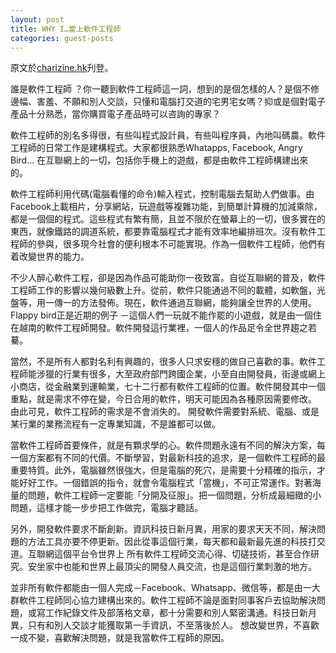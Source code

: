 ```yaml
---
layout: post
title: WHY I…當上軟件工程師
categories: guest-posts
---
```


原文於[charizine.hk](http://charizine.hk/2014/04/03/why-i-%E7%95%B6%E4%B8%8A%E8%BB%9F%E4%BB%B6%E5%B7%A5%E7%A8%8B%E5%B8%AB/)刋登。

誰是軟件工程師 ？你一聽到軟件工程師這一詞，想到的是個怎樣的人？是個不修邊幅、害羞、不願和別人交談，只懂和電腦打交道的宅男宅女嗎？抑或是個對電子產品十分熟悉，當你購買電子產品時可以咨詢的專家？

軟件工程師的別名多得很，有些叫程式設計員，有些叫程序員，內地叫碼農。軟件工程師的日常工作是建構程式。大家都很熟悉Whatapps, Facebook, Angry Bird... 在互聯網上的一切，包括你手機上的遊戲，都是由軟件工程師構建出來的。

軟件工程師利用代碼(電腦看懂的命令)輸入程式，控制電腦去幫助人們做事。由Facebook上載相片，分享網站，玩遊戲等複雜功能，到簡單計算機的加減乘除，都是一個個的程式。這些程式有繁有簡，且並不限於在螢幕上的一切，很多實在的東西，就像鐵路的調道系統，都要靠電腦程式才能有效率地編排班次。沒有軟件工程師的參與，很多現今社會的便利根本不可能實現。作為一個軟件工程師，他們有着改變世界的能力。

不少人醉心軟件工程，卻是因為作品可能助你一夜致富。自從互聯網的普及，軟件工程師工作的影響以幾何級數上升。從前，軟件只能通過不同的載體，如軟盤，光盤等，用一傳一的方法發佈。現在，軟件通過互聯網，能夠讓全世界的人使用。Flappy bird正是近期的例子 －這個人們一玩就不能作罷的小遊戲，就是由一個住在越南的軟件工程師開發。軟件開發這行業裡，一個人的作品足令全世界趨之若驀。

當然，不是所有人都對名利有興趣的，很多人只求安穩的做自己喜歡的事。軟件工程師能涉獵的行業有很多，大至政府部門跨國企業，小至自由開發員，街邊或網上小商店，從金融業到運輸業，七十二行都有軟件工程師的位置。軟件開發其中一個重點，就是需求不停在變，今日合用的軟件，明天可能因為各種原因需要修改。 由此可見，軟件工程師的需求是不會消失的。 開發軟件需要對系統、電腦、或是某行業的業務流程有一定專業知識，不是誰都可以做。

當軟件工程師首要條件，就是有顆求學的心。軟件問題永遠有不同的解決方案，每一個方案都有不同的代價。不斷學習，對最新科技的追求，是一個軟件工程師的最重要特質。此外，電腦雖然很強大，但是電腦的死穴，是需要十分精確的指示，才能好好工作。一個錯誤的指令，就會令電腦程式「當機」，不可正常運作。對著海量的問題，軟件工程師一定要能「分開及征服」。把一個問題，分析成最細緻的小問題，這樣才能一步步把工作做完，電腦才聽話。

另外，開發軟件要求不斷創新。資訊科技日新月異，用家的要求天天不同，解決問題的方法工具亦要不停更新。因此從事這個行業，每天都和最新最先進的科技打交道。互聯網這個平台令世界上 所有軟件工程師交流心得、切磋技術，甚至合作研究。安坐家中也能和世界上最頂尖的開發人員交流，也是這個行業刺激的地方。

並非所有軟件都能由一個人完成－Facebook、Whatsapp、微信等，都是由一大群軟件工程師同心協力建構出來的。軟件工程師不論是面對同事客戶去協助解決問題，或寫工作紀錄文件及部落格文章，都十分需要和別人緊密溝通。科技日新月異，只有和別人交談才能獲取第一手資訊，不至落後於人。
想改變世界，不喜歡一成不變，喜歡解決問題，就是我當軟件工程師的原因。
